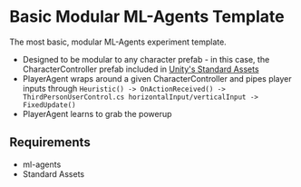 # Basic Modular ML-Agents Template

The most basic, modular ML-Agents experiment template.

* Designed to be modular to any character prefab - in this case, the CharacterController prefab included in [Unity's Standard Assets](https://assetstore.unity.com/packages/essentials/asset-packs/standard-assets-for-unity-2018-4-32351)
* PlayerAgent wraps around a given CharacterController and pipes player inputs through `Heuristic() -> OnActionReceived() -> ThirdPersonUserControl.cs horizontalInput/verticalInput -> FixedUpdate()`
* PlayerAgent learns to grab the powerup



## Requirements

* ml-agents
* Standard Assets